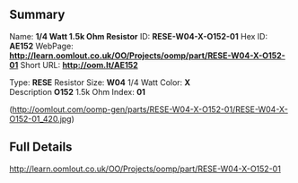 

 ## Summary
Name: __1/4 Watt 1.5k Ohm Resistor__
ID: __RESE-W04-X-O152-01__
Hex ID: __AE152__
WebPage: __http://learn.oomlout.co.uk/OO/Projects/oomp/part/RESE-W04-X-O152-01__
Short URL: __http://oom.lt/AE152__

Type: __RESE__ Resistor 
Size: __W04__ 1/4 Watt 
Color: __X__  
Description __O152__ 1.5k Ohm 
Index: __01__


(http://oomlout.com/oomp-gen/parts/RESE-W04-X-O152-01/RESE-W04-X-O152-01_420.jpg)


 ## Full Details
 http://learn.oomlout.co.uk/OO/Projects/oomp/part/RESE-W04-X-O152-01














